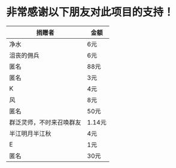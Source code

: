 # 非常感谢以下朋友对此项目的支持！

| 捐赠者                   | 金额   |
| ------------------------ | ------ |
| 净水                     | 6元    |
| 沮丧的佣兵               | 6元    |
| 匿名                     | 88元   |
| 匿名                     | 3元    |
| K                        | 4元    |
| 风                       | 8元    |
| 匿名                     | 50元   |
| 群泛灵师，不时来召唤群友 | 1.14元 |
| 半江明月半江秋           | 4元    |
| E                        | 1元    |
| 匿名                     | 30元   |
